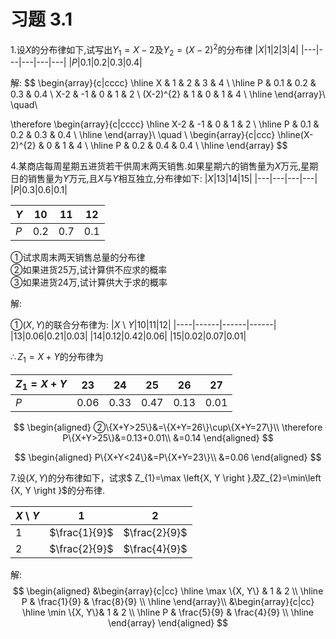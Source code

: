 # 习题  3.1
1.设$X$的分布律如下,试写出$Y_1=X-2$及$Y_2=(X-2)^2$的分布律
|$X$|$1$|$2$|$3$|$4$|
|---|---|---|---|---|
|$P$|$0.1$|$0.2$|$0.3$|$0.4$|

解:
$$
\begin{array}{c|cccc}
\hline X & 1 & 2 & 3 & 4 \\
\hline P & 0.1 & 0.2 & 0.3 & 0.4 \\
X-2 & -1 & 0 & 1 & 2 \\
(X-2)^{2} & 1 & 0 & 1 & 4 \\
\hline
\end{array}\\
\quad\\

\therefore
\begin{array}{c|cccc}
\hline X-2 & -1 & 0 & 1 & 2 \\
\hline P & 0.1 & 0.2 & 0.3 & 0.4 \\
\hline
\end{array}\\
\quad \\
\begin{array}{c|ccc}
\hline(X-2)^{2} & 0 & 1 & 4 \\
\hline P & 0.2 & 0.4 & 0.4 \\
\hline
\end{array}
$$

4.某商店每周星期五进货若干供周末两天销售.如果星期六的销售量为$X$万元,星期日的销售量为$Y$万元,且$X$与$Y$相互独立,分布律如下:
|$X$|$13$|$14$|$15$|
|---|---|---|---|
|$P$|$0.3$|$0.6$|$0.1$|

|$Y$|$10$|$11$|$12$|
|---|---|---|---|
|$P$|$0.2$|$0.7$|$0.1$|

①试求周末两天销售总量的分布律<br>
②如果进货25万,试计算供不应求的概率<br>
③如果进货24万,试计算供大于求的概率

解:

①$(X,Y)$的联合分布律为:
|$X$ \ $Y$|$10$|$11$|$12$|
|----|------|------|------|
|$13$|$0.06$|$0.21$|$0.03$|
|$14$|$0.12$|$0.42$|$0.06$|
|$15$|$0.02$|$0.07$|$0.01$|

$\therefore Z_1=X+Y$的分布律为

|$Z_1=X+Y$|$23$|$24$|$25$|$26$|$27$|
|---|---|---|---|---|---|
|$P$|$0.06$|$0.33$|$0.47$|$0.13$|$0.01$|

$$
    \begin{aligned}
        ②\{X+Y>25\}&=\{X+Y=26\}\cup\{X+Y=27\}\\
        \therefore P\{X+Y>25\}&=0.13+0.01\\
        &=0.14
    \end{aligned}
$$

$$
\begin{aligned}
    P\{X+Y<24\}&=P\{X+Y=23\}\\
    &=0.06
\end{aligned}
$$

7.设$(X,Y)$的分布律如下，试求$ Z_{1}=\max \left\{X, Y \right \}$及$Z_{2}=\min\left \{X, Y \right \}$的分布律.

| $X$ \ $Y$ | $1$           | $2$           |
| --------- | ------------- | ------------- |
| $1$       | $\frac{1}{9}$ | $\frac{2}{9}$ |
| $2$       | $\frac{2}{9}$ | $\frac{4}{9}$ |

解:
$$
\begin{aligned}
&\begin{array}{c|cc}
\hline \max \{X, Y\} & 1 & 2 \\
\hline P & \frac{1}{9} & \frac{8}{9} \\
\hline
\end{array}\\
&\begin{array}{c|cc}
\hline \min \{X, Y\}& 1 & 2 \\
\hline P & \frac{5}{9} & \frac{4}{9} \\
\hline
\end{array}
\end{aligned}
$$
